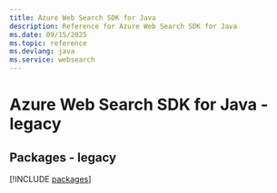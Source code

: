 ```yaml
---
title: Azure Web Search SDK for Java
description: Reference for Azure Web Search SDK for Java
ms.date: 09/15/2025
ms.topic: reference
ms.devlang: java
ms.service: websearch
---
```

# Azure Web Search SDK for Java - legacy
## Packages - legacy
[!INCLUDE [packages](web-search-index.md)]